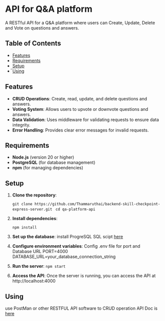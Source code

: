 # API for  Q&A platform
A RESTful API for a Q&A platform where users can Create, Update, Delete and Vote on questions and answers.

## Table of Contents
- [Features](#features)
- [Requirements](#requirements)
- [Setup](#setup)
- [๊Using](#Using)


## Features
- **CRUD Operations**: Create, read, update, and delete questions and answers.
- **Voting System**: Allows users to upvote or downvote questions and answers.
- **Data Validation**: Uses middleware for validating requests to ensure data integrity.
- **Error Handling**: Provides clear error messages for invalid requests.

## Requirements
- **Node.js** (version 20 or higher)
- **PostgreSQL** (for database management)
- **npm** (for managing dependencies)

## Setup
1. **Clone the repository**:
   
   ```git clone https://github.com/Thammaruthai/backend-skill-checkpoint-express-server.git ```
   ```cd qa-platform-api```
   

2. **Install dependencies**:

   ```npm install ```

3. **Set up the database**:
   install ProgreSQL
   SQL scipt [here](https://gist.githubusercontent.com/napatwongchr/811ef7071003602b94482b3d8c0f32e0/raw/ecd17b04554026fdd8dad0cd24d7b08d3b684fe5/quora-mock.sql)
   
4. **Configure environment variables**:
   Config .env file for port and Database URL
   PORT=4000
   DATABASE_URL=your_database_connection_string
   
5. **Run the server**:
   ```npm start```

6. **Access the API**:
   Once the server is running, you can access the API at http://localhost:4000


## Using
use PostMan or other RESTFUL API software to CRUD operation
API Doc is [here](https://docs.google.com/spreadsheets/d/1M68YgfcJ5LqxASjxxIAmaFz3x7CjrfUt5sh1a8KAe2A/edit?gid=0#gid=0)
